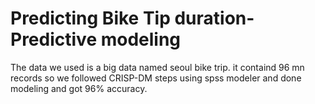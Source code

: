 # Predicting Bike Tip duration-Predictive modeling
The data we used is a big data named seoul bike trip. it containd 96 mn records 
so we followed CRISP-DM steps using spss modeler and done modeling and got 96% accuracy.